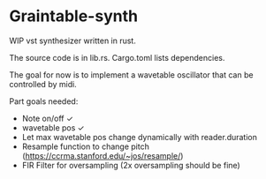 # Graintable-synth
WIP vst synthesizer written in rust.

The source code is in lib.rs. Cargo.toml lists dependencies.

The goal for now is to implement a wavetable oscillator that can be controlled by midi.

Part goals needed:
* Note on/off ✓
* wavetable pos ✓
* Let max wavetable pos change dynamically with reader.duration
* Resample function to change pitch (https://ccrma.stanford.edu/~jos/resample/)
* FIR Filter for oversampling (2x oversampling should be fine)

